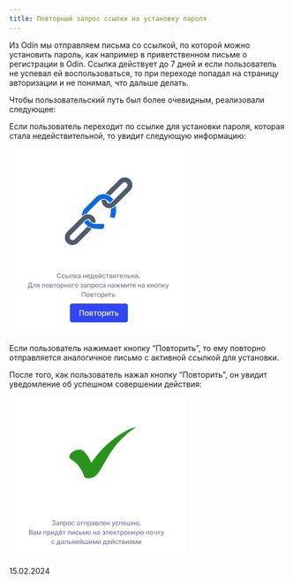 ```yaml
---
title: Повторный запрос ссылки на установку пароля
---
```


Из Odin мы отправляем письма со ссылкой, по которой можно установить пароль, как например в приветственном письме о регистрации в Odin. Ссылка действует до 7 дней и если пользователь не успевал ей воспользоваться, то при переходе попадал на страницу авторизации и не понимал, что дальше делать.

Чтобы пользовательский путь был более очевидным, реализовали следующее:

Если пользователь переходит по ссылке для установки пароля, которая стала недействительной, то увидит следующую информацию:

![](<../../.gitbook/assets/image (238).png>)

Если пользователь нажимает кнопку “Повторить”, то ему повторно отправляется аналогичное письмо с активной ссылкой для установки.

После того, как пользователь нажал кнопку “Повторить”, он увидит уведомление об успешном совершении действия:

![](<../../.gitbook/assets/image (240).png>)

15\.02.2024